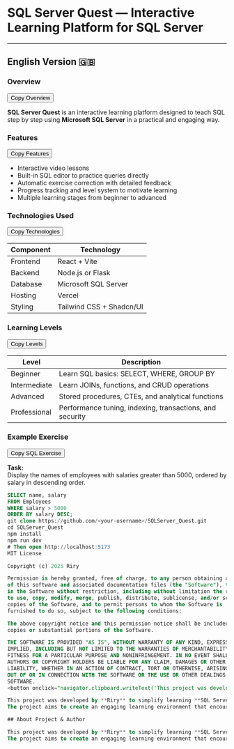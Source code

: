 # SQL Server Quest — Interactive Learning Platform for SQL Server
---

## English Version 🇬🇧

### Overview

<button onclick="navigator.clipboard.writeText('SQL Server Quest is an interactive learning platform designed to teach SQL step by step using Microsoft SQL Server in a practical and engaging way.')">Copy Overview</button>

**SQL Server Quest** is an interactive learning platform designed to teach SQL step by step using **Microsoft SQL Server** in a practical and engaging way.

### Features

<button onclick="navigator.clipboard.writeText('- Interactive video lessons\n- Built-in SQL editor to practice queries directly\n- Automatic exercise correction with detailed feedback\n- Progress tracking and level system to motivate learning\n- Multiple learning stages from beginner to advanced')">Copy Features</button>

- Interactive video lessons  
- Built-in SQL editor to practice queries directly  
- Automatic exercise correction with detailed feedback  
- Progress tracking and level system to motivate learning  
- Multiple learning stages from beginner to advanced  

### Technologies Used

<button onclick="navigator.clipboard.writeText('| Component | Technology |\n|------------|-------------|\n| Frontend | React + Vite |\n| Backend | Node.js or Flask |\n| Database | Microsoft SQL Server |\n| Hosting | Vercel |\n| Styling | Tailwind CSS + Shadcn/UI |')">Copy Technologies</button>

| Component | Technology |
|------------|-------------|
| Frontend | React + Vite |
| Backend | Node.js or Flask |
| Database | Microsoft SQL Server |
| Hosting | Vercel |
| Styling | Tailwind CSS + Shadcn/UI |

### Learning Levels

<button onclick="navigator.clipboard.writeText('| Level | Description |\n|--------|--------------|\n| Beginner | Learn SQL basics: SELECT, WHERE, GROUP BY |\n| Intermediate | Learn JOINs, functions, and CRUD operations |\n| Advanced | Stored procedures, CTEs, and analytical functions |\n| Professional | Performance tuning, indexing, transactions, and security |')">Copy Levels</button>

| Level | Description |
|--------|--------------|
| Beginner | Learn SQL basics: SELECT, WHERE, GROUP BY |
| Intermediate | Learn JOINs, functions, and CRUD operations |
| Advanced | Stored procedures, CTEs, and analytical functions |
| Professional | Performance tuning, indexing, transactions, and security |

### Example Exercise

<button onclick="navigator.clipboard.writeText('SELECT name, salary\nFROM Employees\nWHERE salary > 5000\nORDER BY salary DESC;')">Copy SQL Exercise</button>

**Task:**  
Display the names of employees with salaries greater than 5000, ordered by salary in descending order.

```sql
SELECT name, salary
FROM Employees
WHERE salary > 5000
ORDER BY salary DESC;
git clone https://github.com/<your-username>/SQLServer_Quest.git
cd SQLServer_Quest
npm install
npm run dev
# Then open http://localhost:5173
MIT License

Copyright (c) 2025 Riry

Permission is hereby granted, free of charge, to any person obtaining a copy
of this software and associated documentation files (the "Software"), to deal
in the Software without restriction, including without limitation the rights
to use, copy, modify, merge, publish, distribute, sublicense, and/or sell
copies of the Software, and to permit persons to whom the Software is
furnished to do so, subject to the following conditions:

The above copyright notice and this permission notice shall be included in all
copies or substantial portions of the Software.

THE SOFTWARE IS PROVIDED "AS IS", WITHOUT WARRANTY OF ANY KIND, EXPRESS OR
IMPLIED, INCLUDING BUT NOT LIMITED TO THE WARRANTIES OF MERCHANTABILITY,
FITNESS FOR A PARTICULAR PURPOSE AND NONINFRINGEMENT. IN NO EVENT SHALL THE
AUTHORS OR COPYRIGHT HOLDERS BE LIABLE FOR ANY CLAIM, DAMAGES OR OTHER
LIABILITY, WHETHER IN AN ACTION OF CONTRACT, TORT OR OTHERWISE, ARISING FROM,
OUT OF OR IN CONNECTION WITH THE SOFTWARE OR THE USE OR OTHER DEALINGS IN THE
SOFTWARE.
<button onclick="navigator.clipboard.writeText('This project was developed by Riry to simplify learning SQL Server in a practical and interactive way that helps learners apply concepts step by step. The project aims to create an engaging learning environment that encourages persistence and motivates learners to progress from beginner to professional with confidence and competence.')">Copy About Project & Author</button>

This project was developed by **Riry** to simplify learning **SQL Server** in a practical and interactive way that helps learners apply concepts step by step.  
The project aims to create an engaging learning environment that encourages persistence and motivates learners to progress from beginner to professional with confidence and competence.

## About Project & Author

This project was developed by **Riry** to simplify learning **SQL Server** in a practical and interactive way that helps learners apply concepts step by step.  
The project aims to create an engaging learning environment that encourages persistence and motivates learners to progress from beginner to professional with confidence and competence.
